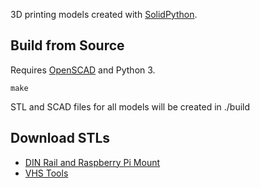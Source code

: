 3D printing models created with [SolidPython](https://github.com/SolidCode/SolidPython).

## Build from Source

Requires [OpenSCAD](https://www.openscad.org/) and Python 3.

    make

STL and SCAD files for all models will be created in ./build

## Download STLs

- [DIN Rail and Raspberry Pi Mount](https://www.thingiverse.com/thing:4144664)
- [VHS Tools](https://www.thingiverse.com/thing:4144702)
